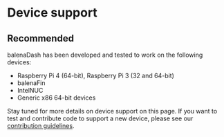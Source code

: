 # Device support

## Recommended

balenaDash has been developed and tested to work on the following devices:
* Raspberry Pi 4 (64-bit), Raspberry Pi 3 (32 and 64-bit)
* balenaFin
* IntelNUC
* Generic x86 64-bit devices

Stay tuned for more details on device support on this page. If you want to test and contribute code to support a new device, please see our [contribution guidelines](/contributing).